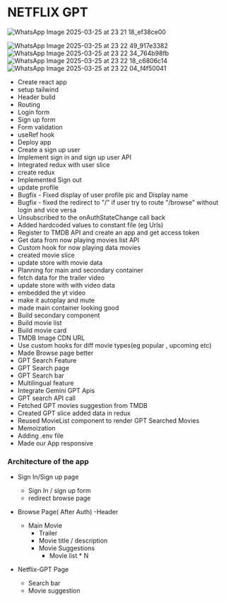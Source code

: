 # NETFLIX GPT
![WhatsApp Image 2025-03-25 at 23 21 18_ef38ce00](https://github.com/user-attachments/assets/0370b7b0-b76e-4539-a82b-6efd9a86ad49)

![WhatsApp Image 2025-03-25 at 23 22 49_917e3382](https://github.com/user-attachments/assets/cc70b355-c359-424e-9bf2-81076b69365e)
![WhatsApp Image 2025-03-25 at 23 22 34_764b98fb](https://github.com/user-attachments/assets/75c4ad6a-9f70-426b-b921-d4a38793f068)
![WhatsApp Image 2025-03-25 at 23 22 18_c6806c14](https://github.com/user-attachments/assets/c7216311-4f5c-44ba-a898-30e97bfbccc7)
![WhatsApp Image 2025-03-25 at 23 22 04_f4f50041](https://github.com/user-attachments/assets/4ad92ba0-5c0e-4020-a281-f28ee6466a92)

- Create react app
- setup tailwind
- Header build
- Routing
- Login form
- Sign up form
- Form validation
- useRef hook
- Deploy app 
- Create a sign up user
- Implement sign in and sign up user API
- Integrated redux with user slice
- create redux
- Implemented Sign out
- update profile
- Bugfix - Fixed display of user profile pic and Display name
- Bugfix - fixed the redirect to "/" if user try to route "/browse" without login and vice versa
- Unsubscribed to the onAuthStateChange call back
- Added hardcoded values to constant file (eg Urls)
- Register to TMDB API and create an app and get access token
- Get data from now playing movies list API
- Custom hook for now playing data movies
- created movie slice
- update store with movie data
- Planning for main and secondary container
- fetch data for the trailer video
- update store with with video data
- embedded the yt video
- make it autoplay and mute
- made main container looking good
- Build secondary component
- Build movie list
- Build movie card
- TMDB Image CDN URL
- Use custom hooks for diff movie types(eg popular  , upcoming etc)
- Made Browse page better
- GPT Search Feature
- GPT Search page
- GPT Search bar
- Multilingual feature
- Integrate Gemini GPT Apis
- GPT search API call
- Fetched GPT movies suggestion from TMDB
- Created GPT slice added data in redux
- Reused MovieList component to render GPT Searched Movies
- Memoization
- Adding .env file
- Made our App responsive

### Architecture of the app

- Sign In/Sign up page
    - Sign In / sign up form
    - redirect browse page


- Browse Page( After Auth)
  -Header
  - Main Movie
    - Trailer
    - Movie title / description
    - Movie Suggestions
        - Movie list * N

- Netflix-GPT Page
    - Search bar
    - Movie suggestion
